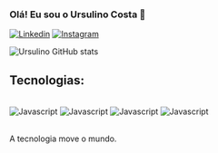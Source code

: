 
### Olá! Eu sou o Ursulino Costa 🤙

[![Linkedin](https://img.shields.io/badge/LinkedIn-0077B5?style=for-the-badge&logo=linkedin&logoColor=white/)](https://www.linkedin.com/in/ursulino-costa-0b1975156/)
[![Instagram](https://img.shields.io/badge/Instagram-E4405F?style=for-the-badge&logo=instagram&logoColor=white)](https://www.instagram.com/linnuxz/)

![Ursulino GitHub stats](https://github-readme-stats.vercel.app/api?username=Ursulinocosta&show_icons=true&theme=dracula)


## Tecnologias:
<div style="display: inline_block"><br/>
<img aling="center" alt="Javascript" src="https://img.shields.io/badge/JavaScript-F7DF1E?style=for-the-badge&logo=javascript&logoColor=black"/>
<img aling="center" alt="Javascript" src="https://img.shields.io/badge/HTML5-E34F26?style=for-the-badge&logo=html5&logoColor=white"/>
<img aling="center" alt="Javascript" src="https://img.shields.io/badge/CSS3-1572B6?style=for-the-badge&logo=css3&logoColor=whit"/>
<img aling="center" alt="Javascript" src="https://img.shields.io/badge/C%2B%2B-00599C?style=for-the-badge&logo=c%2B%2B&logoColor=white"/>
</div></br>

A tecnologia move o mundo.


